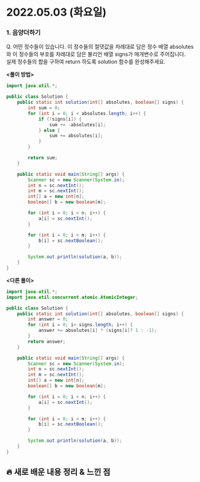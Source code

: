 # 2022.05.03 (화요일)

### **1. 음양더하기**

Q. 어떤 정수들이 있습니다. 이 정수들의 절댓값을 차례대로 담은 정수 배열 absolutes와 이 정수들의 부호를 차례대로 담은 불리언 배열 signs가 매개변수로 주어집니다.    
   실제 정수들의 합을 구하여 return 하도록 solution 함수를 완성해주세요.   


**<풀이 방법>**
```java
import java.util.*;

public class Solution {
    public static int solution(int[] absolutes, boolean[] signs) {
        int sum = 0;
        for (int i = 0; i < absolutes.length; i++) {
            if (!signs[i]) {
                sum += -absolutes[i];
            } else {
                sum += absolutes[i];
            }
        }

        return sum;
    }

    public static void main(String[] args) {
        Scanner sc = new Scanner(System.in);
        int n = sc.nextInt();
        int m = sc.nextInt();
        int[] a = new int[n];
        boolean[] b = new boolean[m];

        for (int i = 0; i < n; i++) {
            a[i] = sc.nextInt();
        }

        for (int i = 0; i < m; i++) {
            b[i] = sc.nextBoolean();
        }

        System.out.println(solution(a, b));
    }
}
```

**<다른 풀이>**
```java
import java.util.*;
import java.util.concurrent.atomic.AtomicInteger;

public class Solution {
    public static int solution(int[] absolutes, boolean[] signs) {
        int answer = 0;
        for (int i = 0; i< signs.length; i++) {
            answer += absolutes[i] * (signs[i]? 1 : -1);
        }
        return answer;
    }

    public static void main(String[] args) {
        Scanner sc = new Scanner(System.in);
        int n = sc.nextInt();
        int m = sc.nextInt();
        int[] a = new int[n];
        boolean[] b = new boolean[m];

        for (int i = 0; i < n; i++) {
            a[i] = sc.nextInt();
        }

        for (int i = 0; i < m; i++) {
            b[i] = sc.nextBoolean();
        }

        System.out.println(solution(a, b));
    }
}
```

##  **🔥 새로 배운 내용 정리 & 느낀 점**

     